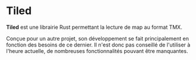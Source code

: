 # Tiled

**Tiled** est une librairie Rust permettant la lecture de map au format TMX.

Conçue pour un autre projet, son développement se fait principalement en fonction des
besoins de ce dernier. Il n'est donc pas conseillé de l'utiliser à l'heure actuelle, de
nombreuses fonctionnalités pouvant être manquantes.